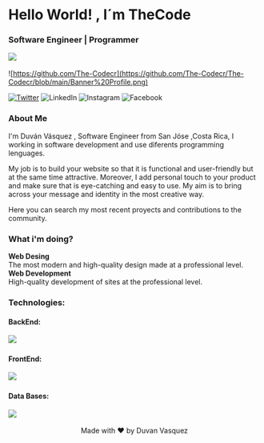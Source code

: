 <h1 align = "left" > Hello World! ,  I´m  TheCode </h1 > 
<h3 align = "left" > Software Engineer | Programmer  </h3 > 

![](https://komarev.com/ghpvc/?username=The-Codecr&style=flat-square)

![https://github.com/The-Codecr](https://github.com/The-Codecr/The-Codecr/blob/main/Banner%20Profile.png)

[![Twitter](https://img.shields.io/badge/Twitter-%231DA1F2.svg?style=for-the-badge&logo=Twitter&logoColor=white)](https://twitter.com/dvlcode])
![LinkedIn](https://img.shields.io/badge/linkedin-%230077B5.svg?style=for-the-badge&logo=linkedin&logoColor=white)
![Instagram](https://img.shields.io/badge/Instagram-%23E4405F.svg?style=for-the-badge&logo=Instagram&logoColor=white)
![Facebook](https://img.shields.io/badge/Facebook-%231877F2.svg?style=for-the-badge&logo=Facebook&logoColor=white)

### About Me

<p align ="left">
I'm Duván Vásquez , Software Engineer from San Jóse ,Costa Rica, I working in software development and use diferents programming lenguages. 
  
My job is to build your website so that it is functional and user-friendly but at the same time attractive. Moreover, I add personal touch to your product and make sure that is eye-catching and easy to use. My aim is to bring across your message and identity in the most creative way.
  
Here you can search my most recent proyects and contributions to the community.
</p>


### What i'm doing? 

<p align ="center">

  <b>Web Desing</b> <br>
  The most modern and high-quality design made at a professional level.
<b> Web Development </b> <br>
   High-quality development of sites at the professional level.
</p>

### Technologies:

<h4>BackEnd:</h4>
<p align="left">
  <a href="https://skillicons.dev">
    <img src="https://skillicons.dev/icons?i=py,dotnet,cs,js,git,github,postman,)" />
  </a>
</p>

<h4>FrontEnd:</h4>
<p align="left">
  <a href="https://skillicons.dev">
    <img src="https://skillicons.dev/icons?i=html,css,sass,react,)" />
  </a>
</p>

<h4>Data Bases:</h4>
<p align="left">
  <a href="https://skillicons.dev">
    <img src="https://skillicons.dev/icons?i=mongodb,sql,)" />
  </a>
</p>



 <p align="center">
 Made with ❤ by  Duvan Vasquez 
</p>
